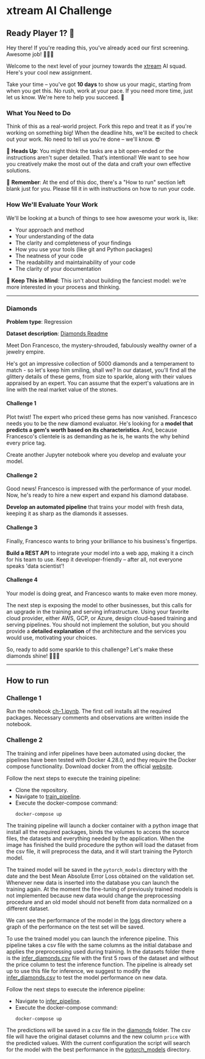 # xtream AI Challenge

## Ready Player 1? 🚀

Hey there! If you're reading this, you've already aced our first screening. Awesome job! 👏👏👏

Welcome to the next level of your journey towards the [xtream](https://xtreamers.io) AI squad. Here's your cool new assignment.

Take your time – you've got **10 days** to show us your magic, starting from when you get this. No rush, work at your pace. If you need more time, just let us know. We're here to help you succeed. 🤝

### What You Need to Do

Think of this as a real-world project. Fork this repo and treat it as if you're working on something big! When the deadline hits, we'll be excited to check out your work. No need to tell us you're done – we'll know. 😎

🚨 **Heads Up**: You might think the tasks are a bit open-ended or the instructions aren't super detailed. That’s intentional! We want to see how you creatively make the most out of the data and craft your own effective solutions.

🚨 **Remember**: At the end of this doc, there's a "How to run" section left blank just for you. Please fill it in with instructions on how to run your code.

### How We'll Evaluate Your Work

We'll be looking at a bunch of things to see how awesome your work is, like:

* Your approach and method
* Your understanding of the data
* The clarity and completeness of your findings
* How you use your tools (like git and Python packages)
* The neatness of your code
* The readability and maintainability of your code
* The clarity of your documentation

🚨 **Keep This in Mind**: This isn't about building the fanciest model: we're more interested in your process and thinking.

---

### Diamonds

**Problem type**: Regression

**Dataset description**: [Diamonds Readme](./datasets/diamonds/README.md)

Meet Don Francesco, the mystery-shrouded, fabulously wealthy owner of a jewelry empire. 

He's got an impressive collection of 5000 diamonds and a temperament to match - so let's keep him smiling, shall we? 
In our dataset, you'll find all the glittery details of these gems, from size to sparkle, along with their values 
appraised by an expert. You can assume that the expert's valuations are in line with the real market value of the stones.

#### Challenge 1

Plot twist! The expert who priced these gems has now vanished. 
Francesco needs you to be the new diamond evaluator. 
He's looking for a **model that predicts a gem's worth based on its characteristics**. 
And, because Francesco's clientele is as demanding as he is, he wants the why behind every price tag. 

Create another Jupyter notebook where you develop and evaluate your model.

#### Challenge 2

Good news! Francesco is impressed with the performance of your model. 
Now, he's ready to hire a new expert and expand his diamond database. 

**Develop an automated pipeline** that trains your model with fresh data, 
keeping it as sharp as the diamonds it assesses.

#### Challenge 3

Finally, Francesco wants to bring your brilliance to his business's fingertips. 

**Build a REST API** to integrate your model into a web app, 
making it a cinch for his team to use. 
Keep it developer-friendly – after all, not everyone speaks 'data scientist'!

#### Challenge 4

Your model is doing great, and Francesco wants to make even more money.

The next step is exposing the model to other businesses, but this calls for an upgrade in the training and serving infrastructure.
Using your favorite cloud provider, either AWS, GCP, or Azure, design cloud-based training and serving pipelines.
You should not implement the solution, but you should provide a **detailed explanation** of the architecture and the services you would use, motivating your choices.

So, ready to add some sparkle to this challenge? Let's make these diamonds shine! 🌟💎✨

---

## How to run

### Challenge 1

Run the notebook [ch-1.ipynb](ch-1.ipynb). The first cell installs all the required packages. 
Necessary comments and observations are written inside the notebook.

### Challenge 2

The training and infer pipelines have been automated using docker, the pipelines have been tested with Docker 4.28.0, 
and they require the Docker compose functionality. Download docker from the official 
[website](https://docs.docker.com/get-docker/).

Follow the next steps to execute the training pipeline:
- Clone the repository. 
- Navigate to [train_pipeline](train_pipeline).
- Execute the docker-compose command:
   ```
   docker-compose up
  ```

The training pipeline will launch a docker container with a python image that install all the required packages, binds
the volumes to access the source files, the datasets and everything needed by the application. When the image has 
finished the build procedure the python will load the dataset from the csv file, it will preprocess the data, and it 
will start training the Pytorch model.

The trained model will be saved in the ```pytorch_models``` directory with the date and the best Mean Absolute Error 
Loss obtained on the validation set. Whenever new data is inserted into the database you can launch the training again.
At the moment the fine-tuning of previously trained models is not implemented because new data would change the 
preprocessing procedure and an old model should not benefit from data normalized on a different dataset.

We can see the performance of the model in the [logs](logs) directory where a graph of the performance on the test set 
will be saved.

To use the trained model you can launch the inference pipeline. This pipeline takes a csv file with the same columns as 
the initial database and applies the preprocessing used during training. In the datasets folder there is the 
[infer_diamonds.csv](datasets%2Fdiamonds%2Finfer_diamonds.csv) file with the first 5 rows of the dataset and without 
the price column to test the inference function. The pipeline is already set up to use this file for inference, we 
suggest to modify the [infer_diamonds.csv](datasets%2Fdiamonds%2Finfer_diamonds.csv) to test the model performance on 
new data.

Follow the next steps to execute the inference pipeline:
- Navigate to [infer_pipeline](infer_pipeline).
- Execute the docker-compose command:
   ```
   docker-compose up
  ```
  
The predictions will be saved in a csv file in the [diamonds](datasets%2Fdiamonds) folder. The csv file will have the 
original dataset columns and the new column ```price``` with the predicted values. With the current configuration the 
script will search for the model with the best performance in the [pytorch_models](pytorch_models) directory.


